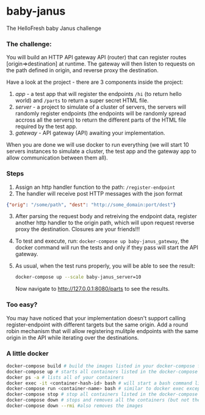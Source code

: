 # baby-janus
The HelloFresh baby Janus challenge

### The challenge:
You will build an HTTP API gateway API (router) that can register routes [origin=>destination] at runtime.
The gateway will then listen to requests on the path defined in origin, and reverse proxy the destination.

Have a look at the project - there are 3 components inside the project:    
1. *app* - a test app that will register the endpoints `/hi` (to return hello world) and `/parts` to return a super secret HTML file.
2. *server* - a project to simulate of a cluster of servers, the servers will randomly register endpoints (the endpoints will be randomly spread accross all the servers) to return the different parts of the HTML file required by the test app.
3. *gateway* - API gateway (API) awaiting your implementation.

When you are done we will use docker to run everything (we will start 10 servers instances to simulate a cluster, the test app and the gateway app to allow communication between them all).
    
### Steps
1. Assign an http handler function to the path: `/register-endpoint`
2. The handler will receive post HTTP messages with the json format

```json
{"orig": "/some/path", "dest": "http://some_domain:port/dest"}
```
3. After parsing the request body and retreiving the endpoint data, register another http handler to the origin path, which will upon request reverse proxy the destination. Closures are your friends!!!
4. To test and execute, run: `docker-compose up baby-janus_gateway`, the docker command will run the tests and only if they pass will start the API gateway.
5. As usual, when the test runs properly, you will be able to see the result:
  
      ``` bash
      docker-compose up --scale baby-janus_server=10
      ```
      Now navigate to http://127.0.0.1:8080/parts to see the results.

### Too easy?
You may have noticed that your implementation doesn't support calling register-endpoint with different targets but the same origin.
Add a round robin mechanism that will allow registering mulitple endpoints with the same origin in the API while iterating over the destinations.

### A little docker
```bash
docker-compose build # build the images listed in your docker-compose file
docker-compose up # starts all containers listed in the docker-compose file
docker ps -a # lists all of your containers
docker exec -it <container-hash-id> bash # will start a bash command line for you inside the container (you can execute many commands - not just bash)
docker-compose run <container-name> bash # similar to docker exec except it will create a new container for you to run bash (or any other command).
docker-compose stop # stop all containers listed in the docker-compose file
docker-compose down # stops and removes all the containers (but not the images)
docker-compose down --rmi #also removes the images
```

